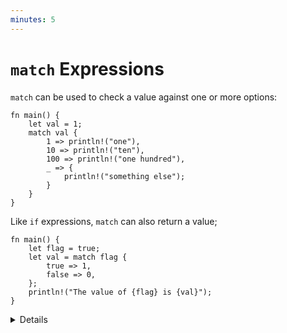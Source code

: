 ```yaml
---
minutes: 5
---
```


# `match` Expressions

`match` can be used to check a value against one or more options:

```rust,editable
fn main() {
    let val = 1;
    match val {
        1 => println!("one"),
        10 => println!("ten"),
        100 => println!("one hundred"),
        _ => {
            println!("something else");
        }
    }
}
```

Like `if` expressions, `match` can also return a value;

```rust,editable
fn main() {
    let flag = true;
    let val = match flag {
        true => 1,
        false => 0,
    };
    println!("The value of {flag} is {val}");
}
```

<details>

- `match` arms are evaluated from top to bottom, and the first one that matches
  has its corresponding body executed.

- There is no fall-through between cases the way that `switch` works in other
  languages.

- The body of a `match` arm can be a single expression or a block. Technically
  this is the same thing, since blocks are also expressions, but students may
  not fully understand that symmetry at this point.

- `match` expressions need to be exhaustive, meaning they either need to cover
  all possible values or they need to have a default case such as `_`.
  Exhaustiveness is easiest to demonstrate with enums, but enums haven't been
  introduced yet. Instead we demonstrate matching on a `bool`, which is the
  simplest primitive type.

- This slide introduces `match` without talking about pattern matching, giving
  students a chance to get familiar with the syntax without front-loading too
  much information. We'll be talking about pattern matching in more detail
  tomorrow, so try not to go into too much detail here.

## More to Explore

- To further motivate the usage of `match`, you can compare the examples to
  their equivalents written with `if`. In the second case matching on a `bool`
  an `if {} else {}` block is pretty similar. But in the first example that
  checks multiple cases, a `match` expression can be more concise than
  `if {} else if {} else if {} else`.

- `match` also supports match guards, which allow you to add an arbitrary
  logical condition that will get evaluated to determine if the match arm should
  be taken. However talking about match guards requires explaining about pattern
  matching, which we're trying to avoid on this slide.

</details>
